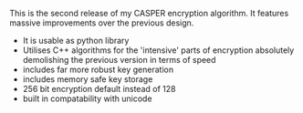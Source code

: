 This is the second release of my CASPER encryption algorithm. It features massive improvements over the previous design.
- It is usable as python library
- Utilises C++ algorithms for the 'intensive' parts of encryption absolutely demolishing the previous version in terms of speed
- includes far more robust key generation
- includes memory safe key storage
- 256 bit encryption default instead of 128
- built in compatability with unicode
